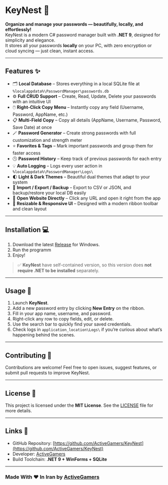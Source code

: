 # KeyNest 🔐

**Organize and manage your passwords — beautifully, locally, and effortlessly!**  
KeyNest is a modern C# password manager built with **.NET 9**, designed for simplicity and elegance.  
It stores all your passwords **locally** on your PC, with zero encryption or cloud syncing — just clean, instant access.

---

## Features ✨

- 🗂️ **Local Database** – Stores everything in a local SQLite file at `%localappdata%\PasswordManager\passwords.db`
- ⚙️ **Full CRUD Support** – Create, Read, Update, Delete your passwords with an intuitive UI
- 🖱️ **Right-Click Copy Menu** – Instantly copy any field (Username, Password, AppName, etc.)
- 📋 **Multi-Field Copy** – Copy all details (AppName, Username, Password, Save Date) at once
- 🪄 **Password Generator** – Create strong passwords with full customization and strength meter
- ⭐ **Favorites & Tags** – Mark important passwords and group them for faster access
- 🕓 **Password History** – Keep track of previous passwords for each entry
- 💡 **Auto Logging** – Logs every user action in `%localappdata%\PasswordManager\Logs\`
- 🌓 **Light & Dark Themes** – Beautiful dual themes that adapt to your system
- 💾 **Import / Export / Backup** – Export to CSV or JSON, and backup/restore your local DB easily
- 🧭 **Open Website Directly** – Click any URL and open it right from the app
- 🧱 **Resizable & Responsive UI** – Designed with a modern ribbon toolbar and clean layout

---

## Installation 💻

1. Download the latest [Release](https://github.com/ActiveGamers/KeyNest/releases) for Windows.
2. Run the programm
3. Enjoy!

> ✅ **KeyNest** have self-contained version, so this version does **not require .NET to be installed** separately.

---

## Usage 🧰

1. Launch **KeyNest**.  
2. Add a new password entry by clicking **New Entry** on the ribbon.
3. Fill in your app name, username, and password.
4. Right-click any row to copy fields, edit, or delete.
5. Use the search bar to quickly find your saved credentials.
6. Check logs in `application_location\Logs\` if you’re curious about what’s happening behind the scenes.

---

## Contributing 🤝

Contributions are welcome!
Feel free to open issues, suggest features, or submit pull requests to improve KeyNest.

---

## License 📝

This project is licensed under the **MIT License**.
See the [LICENSE](LICENSE) file for more details.

---

## Links 🔗

- GitHub Repository: [https://github.com/ActiveGamers/KeyNest](https://github.com/ActiveGamers/KeyNest)
- Developer: [ActiveGamers](https://github.com/ActiveGamers)
- Build Toolchain: **.NET 9 + WinForms + SQLite**

---

### Made With ♥ In Iran by [ActiveGamers](https://github.com/ActiveGamers)
